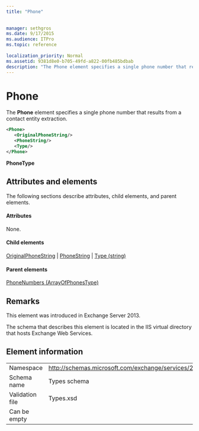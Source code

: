 ```yaml
---
title: "Phone"
 
 
manager: sethgros
ms.date: 9/17/2015
ms.audience: ITPro
ms.topic: reference
 
localization_priority: Normal
ms.assetid: 9381d8e0-b705-49fd-a822-00fb485bdbab
description: "The Phone element specifies a single phone number that results from a contact entity extraction."
---
```


# Phone

The **Phone** element specifies a single phone number that results from a contact entity extraction. 
  
```XML
<Phone>
   <OriginalPhoneString/>
   <PhoneString/>
   <Type/>
</Phone>
```

 **PhoneType**
## Attributes and elements

The following sections describe attributes, child elements, and parent elements.
  
#### Attributes

None.
  
#### Child elements

[OriginalPhoneString](originalphonestring.md) | [PhoneString](phonestring.md) | [Type (string)](type-string.md)
  
#### Parent elements

[PhoneNumbers (ArrayOfPhonesType)](phonenumbers-arrayofphonestype.md)
  
## Remarks

This element was introduced in Exchange Server 2013.
  
The schema that describes this element is located in the IIS virtual directory that hosts Exchange Web Services.
  
## Element information

|||
|:-----|:-----|
|Namespace  <br/> |http://schemas.microsoft.com/exchange/services/2006/types  <br/> |
|Schema name  <br/> |Types schema  <br/> |
|Validation file  <br/> |Types.xsd  <br/> |
|Can be empty  <br/> ||
   

